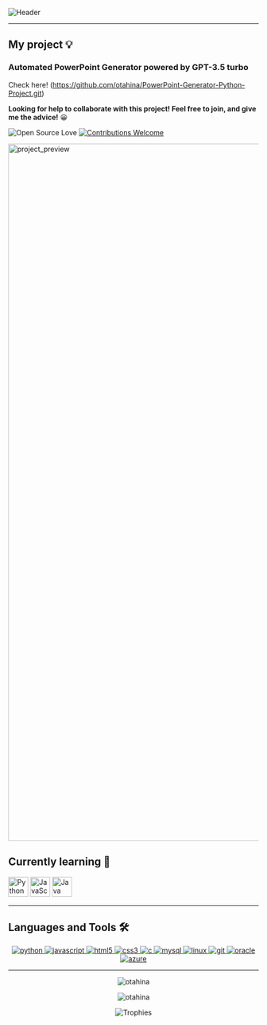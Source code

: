 ![Header](https://github.com/otahina/otahina/assets/108225969/3ef27656-4a61-4746-a9fa-424d4e0a361c)

---

## My project 💡

### Automated PowerPoint Generator powered by GPT-3.5 turbo

Check here! (https://github.com/otahina/PowerPoint-Generator-Python-Project.git)

**Looking for help to collaborate with this project! Feel free to join, and give me the advice!** 😀

![Open Source Love](https://badges.frapsoft.com/os/v1/open-source.svg?v=103)
[![Contributions Welcome](https://img.shields.io/badge/contributions-welcome-brightgreen.svg?style=flat)](https://github.com/otahina/PowerPoint-Generator-Python-Project.git)

<img width="1402" alt="project_preview" src="https://github.com/otahina/otahina/assets/108225969/6b060f5f-c2a7-475b-96cd-ec8179a8e761">

## Currently learning 🌱

<img src="https://upload.wikimedia.org/wikipedia/commons/c/c3/Python-logo-notext.svg" alt="Python" width="40" height="40"> <img src="https://upload.wikimedia.org/wikipedia/commons/6/6a/JavaScript-logo.png" alt="JavaScript" width="40" height="40"> <img src="https://upload.wikimedia.org/wikipedia/en/3/30/Java_programming_language_logo.svg" alt="Java" width="40" height="40">

---

## Languages and Tools 🛠

<p align="center">
  <a href="https://www.python.org" target="_blank"> 
    <img src="https://img.shields.io/badge/Python-3776AB?style=for-the-badge&logo=python&logoColor=white" alt="python" /> 
  </a> 
  <a href="https://developer.mozilla.org/en-US/docs/Web/JavaScript" target="_blank"> 
    <img src="https://img.shields.io/badge/JavaScript-F7DF1E?style=for-the-badge&logo=javascript&logoColor=black" alt="javascript" /> 
  </a> 
  <a href="https://www.w3.org/html/" target="_blank"> 
    <img src="https://img.shields.io/badge/HTML5-E34F26?style=for-the-badge&logo=html5&logoColor=white" alt="html5" /> 
  </a> 
  <a href="https://www.w3schools.com/css/" target="_blank"> 
    <img src="https://img.shields.io/badge/CSS3-1572B6?style=for-the-badge&logo=css3&logoColor=white" alt="css3" /> 
  </a> 
  <a href="https://www.cprogramming.com/" target="_blank"> 
    <img src="https://img.shields.io/badge/C-00599C?style=for-the-badge&logo=c&logoColor=white" alt="c" /> 
  </a> 
  <a href="https://www.mysql.com/" target="_blank"> 
    <img src="https://img.shields.io/badge/MySQL-4479A1?style=for-the-badge&logo=mysql&logoColor=white" alt="mysql" /> 
  </a> 
  <a href="https://www.linux.org/" target="_blank"> 
    <img src="https://img.shields.io/badge/Linux-FCC624?style=for-the-badge&logo=linux&logoColor=black" alt="linux" /> 
  </a> 
  <a href="https://git-scm.com/" target="_blank"> 
    <img src="https://img.shields.io/badge/Git-F05032?style=for-the-badge&logo=git&logoColor=white" alt="git" /> 
  </a> 
    <a href="https://www.oracle.com/" target="_blank"> 
    <img src="https://img.shields.io/badge/Oracle-F80000?style=for-the-badge&logo=oracle&logoColor=white" alt="oracle" /> 
  </a> 
  <a href="https://azure.microsoft.com/en-in/" target="_blank"> 
    <img src="https://img.shields.io/badge/Azure-0089D6?style=for-the-badge&logo=microsoft-azure&logoColor=white" alt="azure" /> 
  </a>
</p>


---
<p align="center">
  <img align="center" src="https://github-readme-stats.vercel.app/api?username=otahina&theme=blue-green" alt="otahina" />
</p>

<p align="center">
  <img align="center" src="https://github-readme-stats.vercel.app/api/top-langs/?username=otahina&theme=blue-green" alt="otahina" />
</p>

<p align="center">
  <img src="https://github-profile-trophy.vercel.app/?username=otahina&theme=dracula" alt="Trophies" />
</p>



